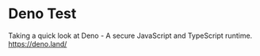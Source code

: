 # Deno Test

Taking a quick look at Deno - A secure JavaScript and TypeScript runtime. <https://deno.land/>

